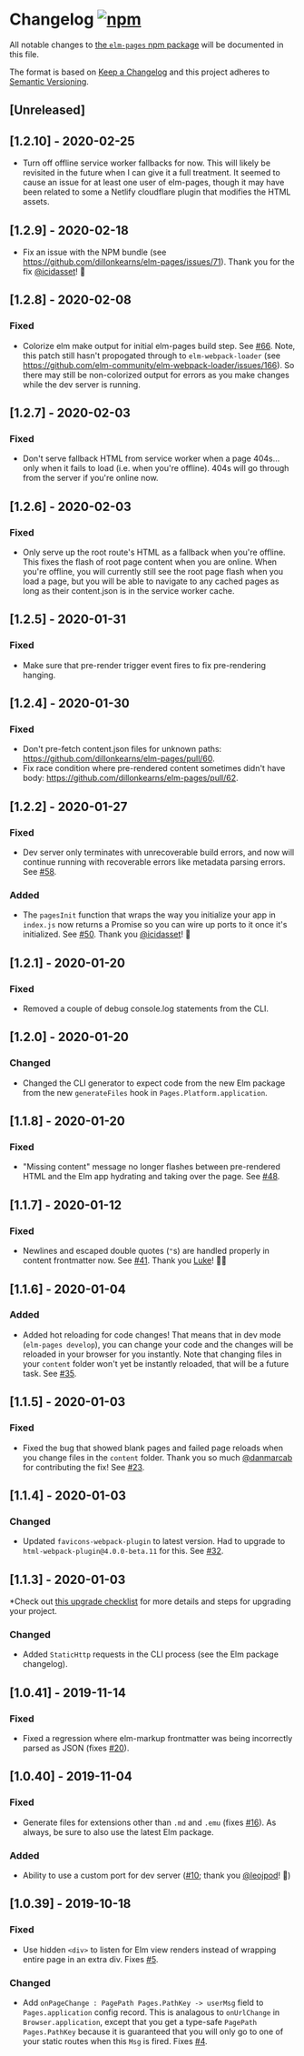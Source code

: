 # Changelog [![npm](https://img.shields.io/npm/v/elm-pages.svg)](https://npmjs.com/package/elm-pages)

All notable changes to
[the `elm-pages` npm package](https://www.npmjs.com/package/elm-pages)
will be documented in this file.

The format is based on [Keep a Changelog](http://keepachangelog.com/en/1.0.0/)
and this project adheres to [Semantic Versioning](http://semver.org/spec/v2.0.0.html).

## [Unreleased]

## [1.2.10] - 2020-02-25

- Turn off offline service worker fallbacks for now. This will likely be revisited
  in the future when I can give it a full treatment. It seemed to cause an issue
  for at least one user of elm-pages, though it may have been related to some
  a Netlify cloudflare plugin that modifies the HTML assets.

## [1.2.9] - 2020-02-18

- Fix an issue with the NPM bundle (see https://github.com/dillonkearns/elm-pages/issues/71).
  Thank you for the fix [@icidasset](https://github.com/icidasset)! 🙏

## [1.2.8] - 2020-02-08

### Fixed
- Colorize elm make output for initial elm-pages build step. See [#66](https://github.com/dillonkearns/elm-pages/issues/66).
    Note, this patch still hasn't propogated through to `elm-webpack-loader` (see https://github.com/elm-community/elm-webpack-loader/issues/166).
    So there may still be non-colorized output for errors as you make changes while the dev server is running.

## [1.2.7] - 2020-02-03

### Fixed
- Don't serve fallback HTML from service worker when a page 404s... only when it fails to load (i.e. when
    you're offline). 404s will go through from the server if you're online now.

## [1.2.6] - 2020-02-03

### Fixed
- Only serve up the root route's HTML as a fallback when you're offline. This fixes the flash of root page content
    when you are online. When you're offline, you will currently still see the root page flash when you load a page,
    but you will be able to navigate to any cached pages as long as their content.json is in the service worker cache.

## [1.2.5] - 2020-01-31

### Fixed
- Make sure that pre-render trigger event fires to fix pre-rendering hanging.

## [1.2.4] - 2020-01-30

### Fixed
- Don't pre-fetch content.json files for unknown paths: https://github.com/dillonkearns/elm-pages/pull/60.
- Fix race condition where pre-rendered content sometimes didn't have body: https://github.com/dillonkearns/elm-pages/pull/62.

## [1.2.2] - 2020-01-27

### Fixed
- Dev server only terminates with unrecoverable build errors, and now will
     continue running with recoverable errors like metadata parsing errors.
     See [#58](https://github.com/dillonkearns/elm-pages/pull/58).

### Added
- The `pagesInit` function that wraps the way you initialize your app in `index.js` now returns a Promise
    so you can wire up ports to it once it's initialized. See [#50](https://github.com/dillonkearns/elm-pages/pull/50).
    Thank you [@icidasset](https://github.com/icidasset)! 🙏

## [1.2.1] - 2020-01-20

### Fixed
- Removed a couple of debug console.log statements from the CLI.

## [1.2.0] - 2020-01-20

### Changed
- Changed the CLI generator to expect code from the new Elm package from the new
    `generateFiles` hook in `Pages.Platform.application`.

## [1.1.8] - 2020-01-20

### Fixed
- "Missing content" message no longer flashes between pre-rendered HTML and the Elm app hydrating and taking over the page. See [#48](https://github.com/dillonkearns/elm-pages/pull/48).

## [1.1.7] - 2020-01-12

### Fixed
- Newlines and escaped double quotes (`"`s) are handled properly in content frontmatter now. See [#41](https://github.com/dillonkearns/elm-pages/pull/41). Thank you [Luke](https://github.com/lukewestby)! 🎉🙏

## [1.1.6] - 2020-01-04

### Added
- Added hot reloading for code changes! That means that in dev mode (`elm-pages develop`),
    you can change your code and the changes will be reloaded in your browser for you instantly.
    Note that changing files in your `content` folder won't yet be instantly reloaded, that will
    be a future task. See [#35](https://github.com/dillonkearns/elm-pages/pull/35).

## [1.1.5] - 2020-01-03

### Fixed
- Fixed the bug that showed blank pages and failed page reloads when you change files in the `content` folder. Thank you so much [@danmarcab](https://github.com/danmarcab) for contributing the fix! See [#23](https://github.com/dillonkearns/elm-pages/pull/23).

## [1.1.4] - 2020-01-03

### Changed
- Updated `favicons-webpack-plugin` to latest version. Had to upgrade to `html-webpack-plugin@4.0.0-beta.11`
  for this. See [#32](https://github.com/dillonkearns/elm-pages/issues/32).

## [1.1.3] - 2020-01-03

*Check out [this upgrade checklist](https://github.com/dillonkearns/elm-pages/blob/master/docs/upgrade-guide.md#upgrading-to-elm-package-110-and-npm-package-113) for more details and steps for upgrading your project.

### Changed
- Added `StaticHttp` requests in the CLI process (see the Elm package changelog).

## [1.0.41] - 2019-11-14

### Fixed
- Fixed a regression where elm-markup frontmatter was being incorrectly parsed as JSON
    (fixes [#20](https://github.com/dillonkearns/elm-pages/issues/20)).

## [1.0.40] - 2019-11-04

### Fixed
- Generate files for extensions other than `.md` and `.emu` (fixes [#16](https://github.com/dillonkearns/elm-pages/issues/16)).
   As always, be sure to also use the latest Elm package.

### Added
- Ability to use a custom port for dev server ([#10](https://github.com/dillonkearns/elm-pages/pull/10); thank you [@leojpod](https://github.com/leojpod)! 🎉)

## [1.0.39] - 2019-10-18

### Fixed
- Use hidden `<div>` to listen for Elm view renders instead of wrapping entire
   page in an extra div. Fixes [#5](https://github.com/dillonkearns/elm-pages/issues/5).

### Changed
- Add `onPageChange : PagePath Pages.PathKey -> userMsg` field to `Pages.application` config record.
    This is analagous to `onUrlChange` in `Browser.application`, except that you get a
    type-safe `PagePath Pages.PathKey` because it is guaranteed that you will only
    go to one of your static routes when this `Msg` is fired. Fixes [#4](https://github.com/dillonkearns/elm-pages/issues/4).
